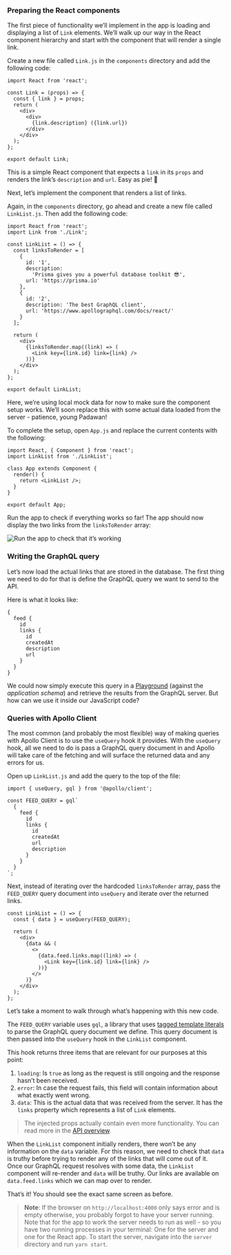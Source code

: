 ### Preparing the React components

The first piece of functionality we’ll implement in the app is loading and displaying a list of `Link` elements. We’ll walk up our way in the React component hierarchy and start with the component that will render a single link.

Create a new file called `Link.js` in the `components` directory and add the following code:

    import React from 'react';

    const Link = (props) => {
      const { link } = props;
      return (
        <div>
          <div>
            {link.description} ({link.url})
          </div>
        </div>
      );
    };

    export default Link;

This is a simple React component that expects a `link` in its `props` and renders the link’s `description` and `url`. Easy as pie! 🍰

Next, let’s implement the component that renders a list of links.

Again, in the `components` directory, go ahead and create a new file called `LinkList.js`. Then add the following code:

    import React from 'react';
    import Link from './Link';

    const LinkList = () => {
      const linksToRender = [
        {
          id: '1',
          description:
            'Prisma gives you a powerful database toolkit 😎',
          url: 'https://prisma.io'
        },
        {
          id: '2',
          description: 'The best GraphQL client',
          url: 'https://www.apollographql.com/docs/react/'
        }
      ];

      return (
        <div>
          {linksToRender.map((link) => (
            <Link key={link.id} link={link} />
          ))}
        </div>
      );
    };

    export default LinkList;

Here, we’re using local mock data for now to make sure the component setup works. We’ll soon replace this with some actual data loaded from the server - patience, young Padawan!

To complete the setup, open `App.js` and replace the current contents with the following:

    import React, { Component } from 'react';
    import LinkList from './LinkList';

    class App extends Component {
      render() {
        return <LinkList />;
      }
    }

    export default App;

Run the app to check if everything works so far! The app should now display the two links from the `linksToRender` array:

![Run the app to check that it’s working](https://imgur.com/CK8nPPh.png)

### Writing the GraphQL query

Let’s now load the actual links that are stored in the database. The first thing we need to do for that is define the GraphQL query we want to send to the API.

Here is what it looks like:

    {
      feed {
        id
        links {
          id
          createdAt
          description
          url
        }
      }
    }

We could now simply execute this query in a [Playground](https://github.com/graphql/graphql-playground) (against the *application schema*) and retrieve the results from the GraphQL server. But how can we use it inside our JavaScript code?

### Queries with Apollo Client

The most common (and probably the most flexible) way of making queries with Apollo Client is to use the `useQuery` hook it provides. With the `useQuery` hook, all we need to do is pass a GraphQL query document in and Apollo will take care of the fetching and will surface the returned data and any errors for us.

Open up `LinkList.js` and add the query to the top of the file:

    import { useQuery, gql } from '@apollo/client';

    const FEED_QUERY = gql`
      {
        feed {
          id
          links {
            id
            createdAt
            url
            description
          }
        }
      }
    `;

Next, instead of iterating over the hardcoded `linksToRender` array, pass the `FEED_QUERY` query document into `useQuery` and iterate over the returned links.

    const LinkList = () => {
      const { data } = useQuery(FEED_QUERY);

      return (
        <div>
          {data && (
            <>
              {data.feed.links.map((link) => (
                <Link key={link.id} link={link} />
              ))}
            </>
          )}
        </div>
      );
    };

Let’s take a moment to walk through what’s happening with this new code.

The `FEED_QUERY` variable uses `gql`, a library that uses [tagged template literals](https://wesbos.com/tagged-template-literals) to parse the GraphQL query document we define. This query document is then passed into the `useQuery` hook in the `LinkList` component.

This hook returns three items that are relevant for our purposes at this point:

1.  `loading`: Is `true` as long as the request is still ongoing and the response hasn’t been received.
2.  `error`: In case the request fails, this field will contain information about what exactly went wrong.
3.  `data`: This is the actual data that was received from the server. It has the `links` property which represents a list of `Link` elements.

> The injected props actually contain even more functionality. You can read more in the [API overview](https://www.apollographql.com/docs/react/essentials/queries.html#render-prop).

When the `LinkList` component initially renders, there won’t be any information on the `data` variable. For this reason, we need to check that `data` is truthy before trying to render any of the links that will come out of it. Once our GraphQL request resolves with some data, the `LinkList` component will re-render and `data` will be truthy. Our links are available on `data.feed.links` which we can map over to render.

That’s it! You should see the exact same screen as before.

> **Note**: If the browser on `http://localhost:4000` only says error and is empty otherwise, you probably forgot to have your server running. Note that for the app to work the server needs to run as well - so you have two running processes in your terminal: One for the server and one for the React app. To start the server, navigate into the `server` directory and run `yarn start`.
